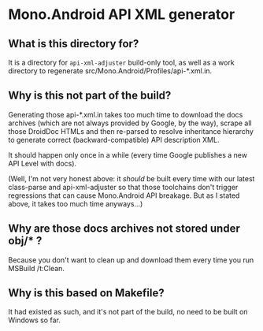# Mono.Android API XML generator

## What is this directory for?

It is a directory for `api-xml-adjuster` build-only tool, as well as a
work directory to regenerate src/Mono.Android/Profiles/api-*.xml.in.

## Why is this not part of the build?

Generating those api-*.xml.in takes too much time to download the docs
archives (which are not always provided by Google, by the way), scrape
all those DroidDoc HTMLs and then re-parsed to resolve inheritance
hierarchy to generate correct (backward-compatible) API description XML.

It should happen only once in a while (every time Google publishes a
new API Level with docs).

(Well, I'm not very honest above: it *should* be built every time with
our latest class-parse and api-xml-adjuster so that those toolchains
don't trigger regressions that can cause Mono.Android API breakage.
But as I stated above, it takes too much time anyways...)

## Why are those docs archives not stored under obj/\* ?

Because you don't want to clean up and download them every time you run
MSBuild /t:Clean.

## Why is this based on Makefile?

It had existed as such, and it's not part of the build, no need to be
built on Windows so far.

